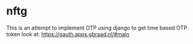 # nftg
This is an attempt to implement OTP using django
to get time based OTP token look at:
https://gauth.apps.gbraad.nl/#main
